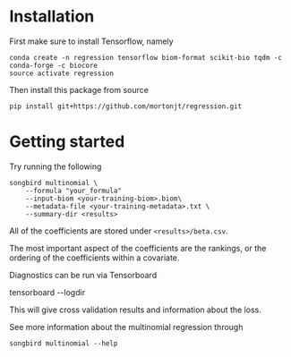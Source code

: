 # Installation
First make sure to install Tensorflow, namely
```
conda create -n regression tensorflow biom-format scikit-bio tqdm -c conda-forge -c biocore
source activate regression
```
Then install this package from source
```
pip install git+https://github.com/mortonjt/regression.git
```
# Getting started

Try running the following
```
songbird multinomial \
    --formula "your_formula"
    --input-biom <your-training-biom>.biom\
    --metadata-file <your-training-metadata>.txt \
    --summary-dir <results>
```
All of the coefficients are stored under `<results>/beta.csv`.

The most important aspect of the coefficients are the rankings, or the ordering of the coefficients within a covariate.

Diagnostics can be run via Tensorboard

tensorboard --logdir <results>

This will give cross validation results and information about the loss. 

See more information about the multinomial regression through

```
songbird multinomial --help
```